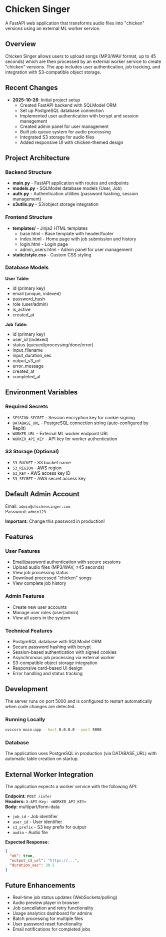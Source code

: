 # Chicken Singer

A FastAPI web application that transforms audio files into "chicken" versions using an external ML worker service.

## Overview

Chicken Singer allows users to upload songs (MP3/WAV format, up to 45 seconds) which are then processed by an external worker service to create "chicken" versions. The app includes user authentication, job tracking, and integration with S3-compatible object storage.

## Recent Changes

- **2025-10-26**: Initial project setup
  - Created FastAPI backend with SQLModel ORM
  - Set up PostgreSQL database connection
  - Implemented user authentication with bcrypt and session management
  - Created admin panel for user management
  - Built job queue system for audio processing
  - Integrated S3 storage for audio files
  - Added responsive UI with chicken-themed design

## Project Architecture

### Backend Structure
- **main.py** - FastAPI application with routes and endpoints
- **models.py** - SQLModel database models (User, Job)
- **auth.py** - Authentication utilities (password hashing, session management)
- **s3utils.py** - S3/object storage integration

### Frontend Structure
- **templates/** - Jinja2 HTML templates
  - base.html - Base template with header/footer
  - index.html - Home page with job submission and history
  - login.html - Login page
  - admin_users.html - Admin panel for user management
- **static/style.css** - Custom CSS styling

### Database Models

**User Table:**
- id (primary key)
- email (unique, indexed)
- password_hash
- role (user/admin)
- is_active
- created_at

**Job Table:**
- id (primary key)
- user_id (indexed)
- status (queued/processing/done/error)
- input_filename
- input_duration_sec
- output_s3_url
- error_message
- created_at
- completed_at

## Environment Variables

### Required Secrets
- `SESSION_SECRET` - Session encryption key for cookie signing
- `DATABASE_URL` - PostgreSQL connection string (auto-configured by Replit)
- `WORKER_URL` - External ML worker endpoint URL
- `WORKER_API_KEY` - API key for worker authentication

### S3 Storage (Optional)
- `S3_BUCKET` - S3 bucket name
- `S3_REGION` - AWS region
- `S3_KEY` - AWS access key ID
- `S3_SECRET` - AWS secret access key

## Default Admin Account

Email: `admin@chickensinger.com`  
Password: `admin123`

**Important:** Change this password in production!

## Features

### User Features
- Email/password authentication with secure sessions
- Upload audio files (MP3/WAV, ≤45 seconds)
- View job processing status
- Download processed "chicken" songs
- View complete job history

### Admin Features
- Create new user accounts
- Manage user roles (user/admin)
- View all users in the system

### Technical Features
- PostgreSQL database with SQLModel ORM
- Secure password hashing with bcrypt
- Session-based authentication with signed cookies
- Asynchronous job processing via external worker
- S3-compatible object storage integration
- Responsive card-based UI design
- Error handling and status tracking

## Development

The server runs on port 5000 and is configured to restart automatically when code changes are detected.

### Running Locally
```bash
uvicorn main:app --host 0.0.0.0 --port 5000
```

### Database
The application uses PostgreSQL in production (via DATABASE_URL) with automatic table creation on startup.

## External Worker Integration

The application expects a worker service with the following API:

**Endpoint:** `POST /infer`  
**Headers:** `X-API-Key: <WORKER_API_KEY>`  
**Body:** multipart/form-data
- `job_id` - Job identifier
- `user_id` - User identifier
- `s3_prefix` - S3 key prefix for output
- `audio` - Audio file

**Expected Response:**
```json
{
  "ok": true,
  "output_s3_url": "https://...",
  "duration_sec": 30.5
}
```

## Future Enhancements

- Real-time job status updates (WebSockets/polling)
- Audio preview player in browser
- Job cancellation and retry functionality
- Usage analytics dashboard for admins
- Batch processing for multiple files
- User password reset functionality
- Email notifications for completed jobs
